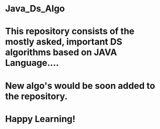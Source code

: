 # Java_Ds_Algo
# This repository consists of the mostly asked, important DS algorithms based on JAVA Language....
# New algo's would be soon added to the repository.
# Happy Learning!
